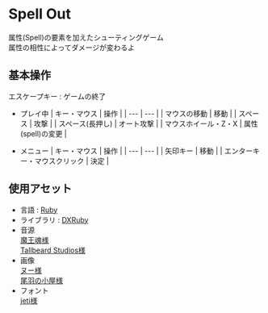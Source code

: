 # Spell Out
属性(Spell)の要素を加えたシューティングゲーム  
属性の相性によってダメージが変わるよ  


## 基本操作
エスケープキー : ゲームの終了

- プレイ中
    | キー・マウス | 操作 |
    | --- | --- |
    | マウスの移動 | 移動 |
    | スペース | 攻撃 |
    | スペース(長押し) | オート攻撃 |
    | マウスホイール・Z・X | 属性(spell)の変更 |
    
- メニュー
    | キー・マウス | 操作 |
    | --- | --- |
    | 矢印キー | 移動 |
    | エンターキー・マウスクリック | 決定 |


## 使用アセット
- 言語 : [Ruby](https://www.ruby-lang.org/ja/)
- ライブラリ : [DXRuby](http://dxruby.osdn.jp/)
- 音源  
    [魔王魂様](https://maoudamashii.jokersounds.com/)  
    [Tallbeard Studios様](https://tallbeard.itch.io/music-loop-bundle)
- 画像  
    [ヌー様](http://damagedgold.wp.xdomain.jp/2016/03/25/link/)  
    [尾羽の小屋様](http://obane.tuzikaze.com/)
- フォント  
    [jeti様](https://fontmeme.com/jfont/poco-font/)
